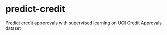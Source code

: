 # predict-credit
Predict credit apporovals with supervised learning on UCI Credit Approvals dataset
